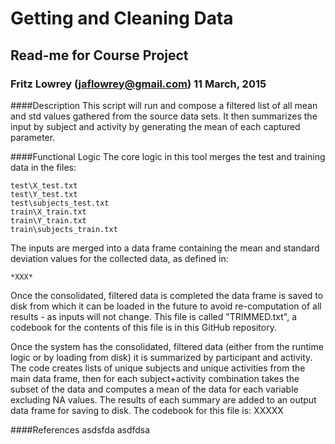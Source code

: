 # Getting and Cleaning Data
## Read-me for Course Project
### Fritz Lowrey (jaflowrey@gmail.com) 11 March, 2015

####Description
This script will run and compose a filtered list of all mean and std values gathered from the source data sets. It then summarizes the input by subject and activity by generating the mean of each captured parameter.

####Functional Logic
The core logic in this tool merges the test and training data in the files:

	test\X_test.txt
	test\Y_test.txt
	test\subjects_test.txt
	train\X_train.txt
	train\Y_train.txt
	train\subjects_train.txt
	
The inputs are merged into a data frame containing the mean and standard deviation values for the collected data, as defined in:

    *XXX*
	
Once the consolidated, filtered data is completed the data frame is saved to disk from which it can be loaded in the future to avoid re-computation of all results - as inputs will not change. This file is called "TRIMMED.txt", a codebook for the contents of this file is in this GitHub repository.

Once the system has the consolidated, filtered data (either from the runtime logic or by loading from disk) it is summarized by participant and activity. The code creates lists of unique subjects and unique activities from the main data frame, then for each subject+activity combination takes the subset of the data and computes a mean of the data for each variable excluding NA values. The results of each summary are added to an output data frame for saving to disk. The codebook for this file is: XXXXX

####References
asdsfda
asdfdsa
